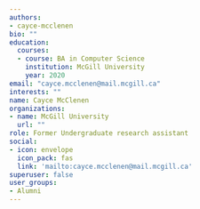 ```yaml
---
authors:
- cayce-mcclenen
bio: ""
education:
  courses:
  - course: BA in Computer Science
    institution: McGill University
    year: 2020
email: "cayce.mcclenen@mail.mcgill.ca"
interests: ""
name: Cayce McClenen
organizations:
- name: McGill University
  url: ""
role: Former Undergraduate research assistant
social:
- icon: envelope
  icon_pack: fas
  link: 'mailto:cayce.mcclenen@mail.mcgill.ca'
superuser: false
user_groups:
- Alumni
---
```


